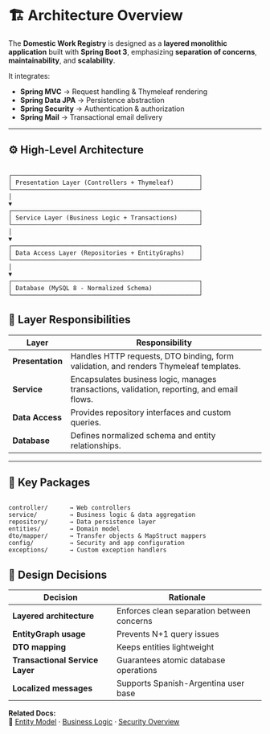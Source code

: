 # 🏗️ Architecture Overview

The **Domestic Work Registry** is designed as a **layered monolithic application** built with **Spring Boot 3**, emphasizing **separation of concerns**, **maintainability**, and **scalability**.

It integrates:

- **Spring MVC** → Request handling & Thymeleaf rendering
- **Spring Data JPA** → Persistence abstraction
- **Spring Security** → Authentication & authorization
- **Spring Mail** → Transactional email delivery

---

## ⚙️ High-Level Architecture

```

┌────────────────────────────────────────────────────┐
│ Presentation Layer (Controllers + Thymeleaf)       │
└────────────────────────────────────────────────────┘
│
▼
┌────────────────────────────────────────────────────┐
│ Service Layer (Business Logic + Transactions)      │
└────────────────────────────────────────────────────┘
│
▼
┌────────────────────────────────────────────────────┐
│ Data Access Layer (Repositories + EntityGraphs)    │
└────────────────────────────────────────────────────┘
│
▼
┌────────────────────────────────────────────────────┐
│ Database (MySQL 8 - Normalized Schema)             │
└────────────────────────────────────────────────────┘

```



## 🧱 Layer Responsibilities

| Layer            | Responsibility                                                                             |
| ---------------- | ------------------------------------------------------------------------------------------ |
| **Presentation** | Handles HTTP requests, DTO binding, form validation, and renders Thymeleaf templates.      |
| **Service**      | Encapsulates business logic, manages transactions, validation, reporting, and email flows. |
| **Data Access**  | Provides repository interfaces and custom queries.                                         |
| **Database**     | Defines normalized schema and entity relationships.                                        |

---

## 🧩 Key Packages

```

controller/      → Web controllers
service/         → Business logic & data aggregation
repository/      → Data persistence layer
entities/        → Domain model
dto/mapper/      → Transfer objects & MapStruct mappers
config/          → Security and app configuration
exceptions/      → Custom exception handlers

```

## 🧠 Design Decisions

| Decision                        | Rationale                                  |
| ------------------------------- | ------------------------------------------ |
| **Layered architecture**        | Enforces clean separation between concerns |
| **EntityGraph usage**           | Prevents N+1 query issues                  |
| **DTO mapping**                 | Keeps entities lightweight                 |
| **Transactional Service Layer** | Guarantees atomic database operations      |
| **Localized messages**          | Supports Spanish-Argentina user base       |

**Related Docs:**  
🔗 [Entity Model](entities.md) · [Business Logic](business-logic.md) · [Security Overview](security.md)
